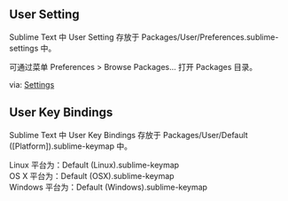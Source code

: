 User Setting
------------

Sublime Text 中 User Setting 存放于 Packages/User/Preferences.sublime-settings 中。

可通过菜单 Preferences > Browse Packages... 打开 Packages 目录。

via: [Settings](http://www.sublimetext.com/docs/2/settings.html)

User Key Bindings
-----------------

Sublime Text 中 User Key Bindings 存放于 Packages/User/Default ([Platform]).sublime-keymap 中。

Linux   平台为：Default (Linux).sublime-keymap    
OS X    平台为：Default (OSX).sublime-keymap    
Windows 平台为：Default (Windows).sublime-keymap    
